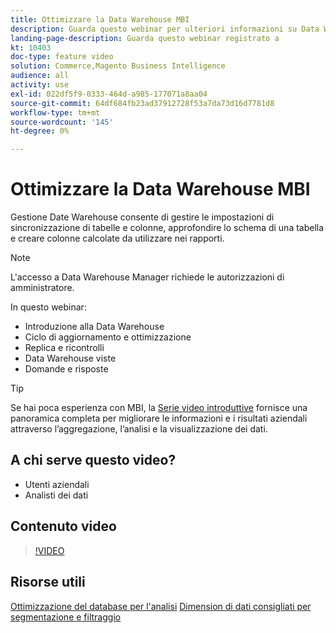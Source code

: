 ```yaml
---
title: Ottimizzare la Data Warehouse MBI
description: Guarda questo webinar per ulteriori informazioni su Data Warehouse Manager.
landing-page-description: Guarda questo webinar registrato a
kt: 10403
doc-type: feature video
solution: Commerce,Magento Business Intelligence
audience: all
activity: use
exl-id: 022df5f9-0333-464d-a985-177071a8aa04
source-git-commit: 64df684fb23ad37912728f53a7da73d16d7781d8
workflow-type: tm+mt
source-wordcount: '145'
ht-degree: 0%

---
```


# Ottimizzare la Data Warehouse MBI

Gestione Date Warehouse consente di gestire le impostazioni di sincronizzazione di tabelle e colonne, approfondire lo schema di una tabella e creare colonne calcolate da utilizzare nei rapporti.

>[!NOTE]
>
>L&#39;accesso a Data Warehouse Manager richiede le autorizzazioni di amministratore.

In questo webinar:

- Introduzione alla Data Warehouse
- Ciclo di aggiornamento e ottimizzazione
- Replica e ricontrolli
- Data Warehouse viste
- Domande e risposte

>[!TIP]
>
>Se hai poca esperienza con MBI, la [Serie video introduttive](./../1-overview.md) fornisce una panoramica completa per migliorare le informazioni e i risultati aziendali attraverso l’aggregazione, l’analisi e la visualizzazione dei dati.

## A chi serve questo video?

- Utenti aziendali
- Analisti dei dati

## Contenuto video

>[!VIDEO](https://video.tv.adobe.com/v/342408?quality=12&learn=on)

## Risorse utili

[Ottimizzazione del database per l&#39;analisi](https://docs.magento.com/mbi/best-practices/opt-db-analysis.html)
[Dimension di dati consigliati per segmentazione e filtraggio](https://docs.magento.com/mbi/best-practices/segment-filter.html)

